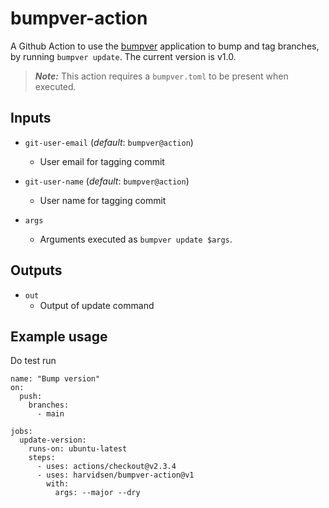 # bumpver-action
A Github Action to use the [bumpver](https://github.com/mbarkhau/bumpver)
application to bump and tag branches, by running `bumpver update`. 
The current version is v1.0.

> ***Note:*** This action requires a `bumpver.toml` to be present when executed.

## Inputs

- `git-user-email` (*default*: `bumpver@action`)
    - User email for tagging commit

- `git-user-name` (*default*: `bumpver@action`)
    - User name for tagging commit

- `args` 
    - Arguments executed as `bumpver update $args`.

## Outputs

- `out`
    - Output of update command

## Example usage
Do test run
```
name: "Bump version"
on:
  push:
    branches:
      - main

jobs:
  update-version:
    runs-on: ubuntu-latest
    steps:
      - uses: actions/checkout@v2.3.4
      - uses: harvidsen/bumpver-action@v1
        with:
          args: --major --dry

```
